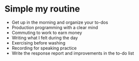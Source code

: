 # Simple my routine

- Get up in the morning and organize your to-dos
- Production programming with a clear mind
- Commuting to work to earn money
- Writing what I felt during the day
- Exercising before washing
- Recording for speaking practice
- Write the response report and improvements in the to-do list
